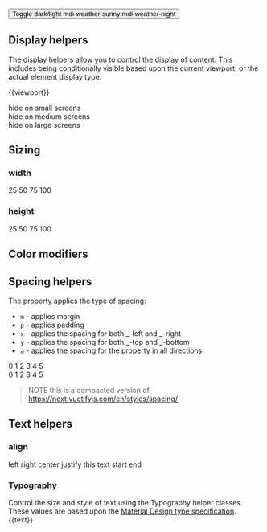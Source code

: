 <style>
  v-sheet {
    min-height: 100px;
    min-width: 100px
  }
</style>

<div v-scope="{ dark: true }" :class="dark ? 'v-theme--dark' : 'v-theme--light'">

# &nbsp;

<!-- docsify fix see https://github.com/docsifyjs/docsify/issues/1094 -->

<v-toolbar position=fixed color=deep-purple style="top:0">
  <button variant=text @click="dark = !dark">
    Toggle dark/light
    <v-icon v-if="!dark">mdi-weather-sunny</v-icon>
    <v-icon v-if="dark">mdi-weather-night</v-icon>
  </button>
</v-toolbar>

## Display helpers

The display helpers allow you to control the display of content. This includes being conditionally visible based upon the current viewport, or the actual element display type.

{{viewport}}

<div>
  <div hide="small">
    hide on small screens 
  </div>
  <div hide="medium">
    hide on medium screens
  </div>
  <div hide="large">
    hide on large screens
  </div>
  <!-- <div show="small">
    show on small screens 
  </div>
  <div show="medium">
    show on medium screens
  </div>
  <div show="large">
    show on large screens
  </div> -->
</div>

## Sizing

### width

<v-preview>
  <v-sheet width="25">25</v-sheet>
  <v-sheet width="50">50</v-sheet>
  <v-sheet width="75">75</v-sheet>
  <v-sheet width="100">100</v-sheet>
</v-preview>

### height

<v-preview>
  <div flex height="50vh">
    <v-sheet height="25">25</v-sheet>
    <v-sheet height="50">50</v-sheet>
    <v-sheet height="75">75</v-sheet>
    <v-sheet height="100">100</v-sheet>
  </div>
</v-preview>

## Color modifiers

<v-preview>
  <template v-for="color in TYPES.semantic.colors">
    <v-sheet :color="color">{{color}}</v-sheet>
  </template>
  <v-sheet style='background:#03DAC6;'></v-sheet>
</v-preview>

## Spacing helpers

The property applies the type of spacing:

- `m` - applies margin
- `p` - applies padding
- `x` - applies the spacing for both _-left and _-right
- `y` - applies the spacing for both _-top and _-bottom
- `a` - applies the spacing for the property in all directions

<v-preview>
  <div flex>
    <v-sheet ma=0>0</v-sheet>
    <v-sheet ma=1>1</v-sheet>
    <v-sheet ma=2>2</v-sheet>
    <v-sheet ma=3>3</v-sheet>
    <v-sheet ma=4>4</v-sheet>
    <v-sheet ma=5>5</v-sheet>
  </div>
</v-preview>

<v-preview>
  <div flex>
    <v-sheet mx=0>0</v-sheet>
    <v-sheet mx=1>1</v-sheet>
    <v-sheet mx=2>2</v-sheet>
    <v-sheet mx=3>3</v-sheet>
    <v-sheet mx=4>4</v-sheet>
    <v-sheet mx=5>5</v-sheet>
  </div>
</v-preview>

> NOTE this is a compacted version of https://next.vuetifyjs.com/en/styles/spacing/

## Text helpers

### align

<v-preview>
  <span text=left>left</span>
  <span text=right>right</span>
  <span text=center>center</span>
  <span text=justify>justify this text</span>
  <span text=start>start</span>
  <span text=end>end</span>
</v-preview>

### Typography

Control the size and style of text using the Typography helper classes. These values are based upon the [Material Design type specification](https://m2.material.io/design/typography/the-type-system.html).
<v-preview>
<span v-for="text in ['h1','h2','h3','h4','h5','h6','subtitle-1','subtitle-2', 'body-1', 'body-2','button', 'caption','overline']" :text=text>{{text}}</span>
</v-preview>

</div>
